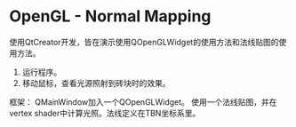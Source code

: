 # OpenGL - Normal Mapping
使用QtCreator开发，皆在演示使用QOpenGLWidget的使用方法和法线贴图的使用方法。

1. 运行程序。
2. 移动鼠标，查看光源照射到砖块时的效果。

框架： QMainWindow加入一个QOpenGLWidget。 使用一个法线贴图，并在vertex shader中计算光照。法线定义在TBN坐标系里。
